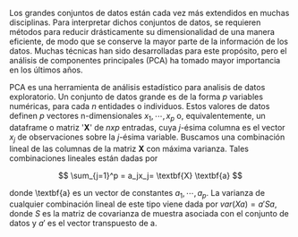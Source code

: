Los grandes conjuntos de datos están cada vez más extendidos en muchas disciplinas. Para interpretar dichos conjuntos de datos, se requieren métodos para reducir drásticamente su dimensionalidad
de una manera eficiente, de modo que se conserve la mayor parte de la información de los datos. Muchas técnicas han sido desarrolladas para este propósito, pero el análisis de componentes principales (PCA) 
ha tomado mayor importancia en los últimos años.

PCA es una herramienta de análisis estadístico para analisis de datos exploratorio. Un conjunto de datos grande es de la forma $p$ variables numéricas, para cada $n$ entidades o individuos. Estos valores de datos definen $p$ vectores n-dimensionales $x_1, \cdots , x_p$ o, equivalentemente, un dataframe o matriz '$\textbf{X}$' de $n x p$ entradas, cuya $j$-ésima columna es el vector $x_j$ de observaciones sobre la $j$-ésima variable. Buscamos una combinación lineal de las columnas de la matriz $\textbf{X}$ con máxima varianza. Tales combinaciones lineales están dadas por

$$ \sum_{j=1}^p = a_jx_j= \textbf{X} \textbf{a} $$

donde \textbf{a} es un vector de constantes $a_1, \cdots , a_p$. La varianza de cualquier combinación lineal de este tipo viene dada por $var(Xa) = a'Sa$, donde $S$ es la matriz de covarianza de muestra asociada con el conjunto de datos y $a'$ es el vector transpuesto de a.



